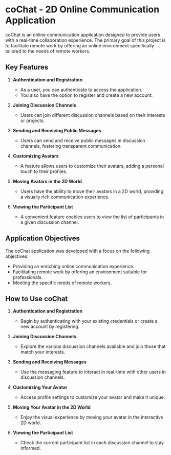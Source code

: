 # coChat - 2D Online Communication Application

coChat is an online communication application designed to provide users with a real-time collaboration experience. The primary goal of this project is to facilitate remote work by offering an online environment specifically tailored to the needs of remote workers.

## Key Features

1. **Authentication and Registration**
   - As a user, you can authenticate to access the application.
   - You also have the option to register and create a new account.

2. **Joining Discussion Channels**
   - Users can join different discussion channels based on their interests or projects.

3. **Sending and Receiving Public Messages**
   - Users can send and receive public messages in discussion channels, fostering transparent communication.

4. **Customizing Avatars**
   - A feature allows users to customize their avatars, adding a personal touch to their profiles.

5. **Moving Avatars in the 2D World**
   - Users have the ability to move their avatars in a 2D world, providing a visually rich communication experience.

6. **Viewing the Participant List**
   - A convenient feature enables users to view the list of participants in a given discussion channel.

## Application Objectives

The coChat application was developed with a focus on the following objectives:

- Providing an enriching online communication experience.
- Facilitating remote work by offering an environment suitable for professionals.
- Meeting the specific needs of remote workers.

## How to Use coChat

1. **Authentication and Registration**
   - Begin by authenticating with your existing credentials or create a new account by registering.

2. **Joining Discussion Channels**
   - Explore the various discussion channels available and join those that match your interests.

3. **Sending and Receiving Messages**
   - Use the messaging feature to interact in real-time with other users in discussion channels.

4. **Customizing Your Avatar**
   - Access profile settings to customize your avatar and make it unique.

5. **Moving Your Avatar in the 2D World**
   - Enjoy the visual experience by moving your avatar in the interactive 2D world.

6. **Viewing the Participant List**
   - Check the current participant list in each discussion channel to stay informed.

